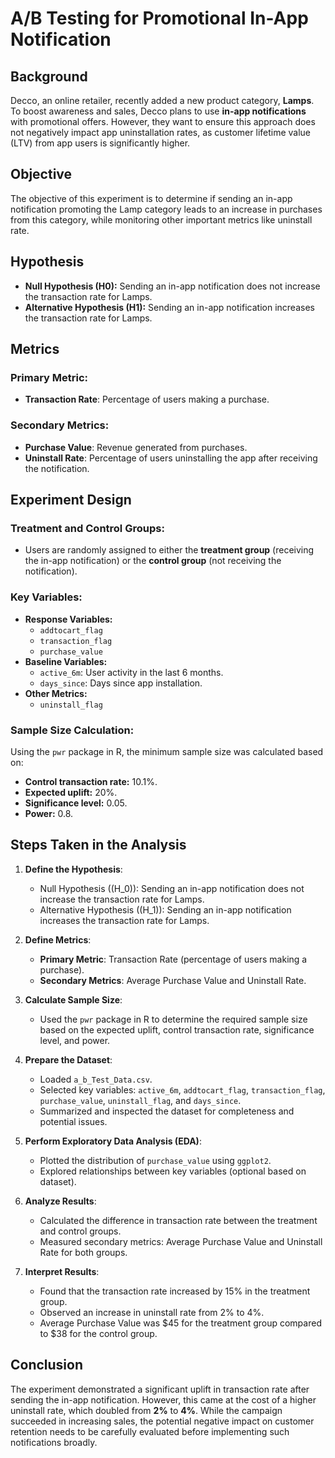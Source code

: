 # A/B Testing for Promotional In-App Notification

## Background

Decco, an online retailer, recently added a new product category, **Lamps**. To boost awareness and sales, Decco plans to use **in-app notifications** with promotional offers. However, they want to ensure this approach does not negatively impact app uninstallation rates, as customer lifetime value (LTV) from app users is significantly higher.

## Objective

The objective of this experiment is to determine if sending an in-app notification promoting the Lamp category leads to an increase in purchases from this category, while monitoring other important metrics like uninstall rate.

## Hypothesis

- **Null Hypothesis (H0):** Sending an in-app notification does not increase the transaction rate for Lamps.
- **Alternative Hypothesis (H1):** Sending an in-app notification increases the transaction rate for Lamps.

## Metrics

### Primary Metric:

- **Transaction Rate**: Percentage of users making a purchase.

### Secondary Metrics:

- **Purchase Value**: Revenue generated from purchases.
- **Uninstall Rate**: Percentage of users uninstalling the app after receiving the notification.

## Experiment Design

### Treatment and Control Groups:

- Users are randomly assigned to either the **treatment group** (receiving the in-app notification) or the **control group** (not receiving the notification).

### Key Variables:

- **Response Variables:**
  - `addtocart_flag`
  - `transaction_flag`
  - `purchase_value`
- **Baseline Variables:**
  - `active_6m`: User activity in the last 6 months.
  - `days_since`: Days since app installation.
- **Other Metrics:**
  - `uninstall_flag`

### Sample Size Calculation:

Using the `pwr` package in R, the minimum sample size was calculated based on:

- **Control transaction rate:** 10.1%.
- **Expected uplift:** 20%.
- **Significance level:** 0.05.
- **Power:** 0.8.

## Steps Taken in the Analysis

1. **Define the Hypothesis**:
   - Null Hypothesis (\(H_0\)): Sending an in-app notification does not increase the transaction rate for Lamps.
   - Alternative Hypothesis (\(H_1\)): Sending an in-app notification increases the transaction rate for Lamps.

2. **Define Metrics**:
   - **Primary Metric**: Transaction Rate (percentage of users making a purchase).
   - **Secondary Metrics**: Average Purchase Value and Uninstall Rate.

3. **Calculate Sample Size**:
   - Used the `pwr` package in R to determine the required sample size based on the expected uplift, control transaction rate, significance level, and power.

4. **Prepare the Dataset**:
   - Loaded `a_b_Test_Data.csv`.
   - Selected key variables: `active_6m`, `addtocart_flag`, `transaction_flag`, `purchase_value`, `uninstall_flag`, and `days_since`.
   - Summarized and inspected the dataset for completeness and potential issues.

5. **Perform Exploratory Data Analysis (EDA)**:
   - Plotted the distribution of `purchase_value` using `ggplot2`.
   - Explored relationships between key variables (optional based on dataset).

6. **Analyze Results**:
   - Calculated the difference in transaction rate between the treatment and control groups.
   - Measured secondary metrics: Average Purchase Value and Uninstall Rate for both groups.

7. **Interpret Results**:
   - Found that the transaction rate increased by 15% in the treatment group.
   - Observed an increase in uninstall rate from 2% to 4%.
   - Average Purchase Value was $45 for the treatment group compared to $38 for the control group.


## Conclusion

The experiment demonstrated a significant uplift in transaction rate after sending the in-app notification. However, this came at the cost of a higher uninstall rate, which doubled from **2%** to **4%**. While the campaign succeeded in increasing sales, the potential negative impact on customer retention needs to be carefully evaluated before implementing such notifications broadly.


